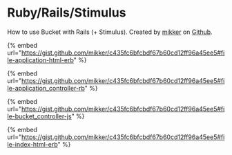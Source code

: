 # Ruby/Rails/Stimulus

How to use Bucket with Rails (+ Stimulus). Created by [mikker](https://gist.github.com/mikker) on [Github](https://gist.github.com/mikker/c435fc6bfcbdf67b60cd12ff96a45ee5).

{% embed url="https://gist.github.com/mikker/c435fc6bfcbdf67b60cd12ff96a45ee5#file-application-html-erb" %}

{% embed url="https://gist.github.com/mikker/c435fc6bfcbdf67b60cd12ff96a45ee5#file-application_controller-rb" %}

{% embed url="https://gist.github.com/mikker/c435fc6bfcbdf67b60cd12ff96a45ee5#file-bucket_controller-js" %}

{% embed url="https://gist.github.com/mikker/c435fc6bfcbdf67b60cd12ff96a45ee5#file-index-html-erb" %}
